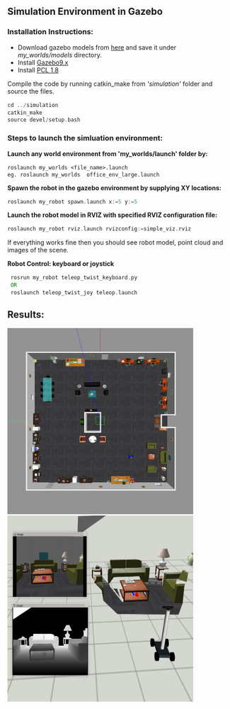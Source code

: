 ## Simulation Environment in Gazebo
### Installation Instructions:

- Download gazebo models from [here](https://data.nvision2.eecs.yorku.ca/3DGEMS/) and save it under *my_worlds/models* directory.
- Install [Gazebo9.x](http://gazebosim.org/tutorials?cat=install&tut=install_ubuntu&ver=9.0)
- Install [PCL 1.8](https://pointclouds.org/downloads/)

Compile the code by running catkin_make from *'simulation'* folder and source the files.
```asm
cd ../simulation
catkin_make  
source devel/setup.bash
```



### Steps to launch the simluation environment:

**Launch any world environment from 'my_worlds/launch' folder by:**
```
roslaunch my_worlds <file_name>.launch
eg. roslaunch my_worlds  office_env_large.launch
```
**Spawn the robot in the gazebo environment by supplying XY locations:**
```asm 
roslaunch my_robot spawn.launch x:=5 y:=5
```
**Launch the robot model in RVIZ with specified RVIZ configuration file:**
```asm
roslaunch my_robot rviz.launch rvizconfig:=simple_viz.rviz
```

If everything works fine then you should see robot model, point cloud and images of the scene.

**Robot Control: keyboard or joystick**

```asm
 rosrun my_robot teleop_twist_keyboard.py
 OR
 roslaunch teleop_twist_joy teleop.launch
```

## Results:

<img src="../images/simulation/robot-gazebo.jpg" width="420" height="420"> <img src="../images/simulation/robot-rviz.png" width="420" height="420">